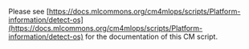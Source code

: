 Please see [https://docs.mlcommons.org/cm4mlops/scripts/Platform-information/detect-os](https://docs.mlcommons.org/cm4mlops/scripts/Platform-information/detect-os) for the documentation of this CM script.
